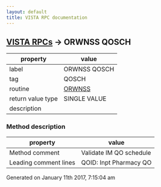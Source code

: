 ```yaml
---
layout: default
title: VISTA RPC documentation
---
```




## [VISTA RPCs](TableOfContent.md) &#8594; ORWNSS QOSCH 

 property | value 
--- | --- 
 label | ORWNSS QOSCH
 tag | QOSCH
 routine | [ORWNSS](http://code.osehra.org/dox/Routine_ORWNSS_source.html)
 return value type | SINGLE VALUE
 description | 


### Method description

 property | value 
--- | --- 
 Method comment | Validate IM QO schedule
 Leading comment lines | QOID: Inpt Pharmacy QO




 Generated on January 11th 2017, 7:15:04 am